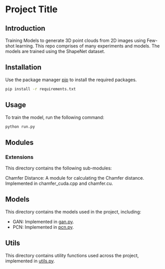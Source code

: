 # Project Title

## Introduction

Training Models to generate 3D point clouds from 2D images using Few-shot learning. This repo comprises of many experiments and models. The models are trained using the ShapeNet dataset.

## Installation

Use the package manager [pip](https://pip.pypa.io/en/stable/) to install the required packages.

```sh
pip install -r requirements.txt
```

## Usage

To train the model, run the following command:

```sh
python run.py
```

## Modules

### Extensions

This directory contains the following sub-modules:

Chamfer Distance: A module for calculating the Chamfer distance. Implemented in chamfer_cuda.cpp and chamfer.cu.

## Models

This directory contains the models used in the project, including:

- GAN: Implemented in [gan.py](models/gan.py).
- PCN: Implemented in [pcn.py](models/pcn.py).

## Utils

This directory contains utility functions used across the project, implemented in [utils.py](utils/utils.py).
